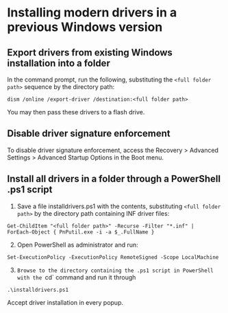 # Installing modern drivers in a previous Windows version

## Export drivers from existing Windows installation into a folder

In the command prompt, run the following, substituting the `<full folder path>` sequence by the directory path:

```batch
dism /online /export-driver /destination:<full folder path>
```

You may then pass these drivers to a flash drive.

## Disable driver signature enforcement

To disable driver signature enforcement, access the Recovery > Advanced Settings > Advanced Startup Options in the Boot menu.

## Install all drivers in a folder through a PowerShell .ps1 script

1. Save a file installdrivers.ps1 with the contents, substituting `<full folder path>` by the directory path containing INF driver files:

```
Get-ChildItem "<full folder path>" -Recurse -Filter "*.inf" | 
ForEach-Object { PnPutil.exe -i -a $_.FullName }
```

2. Open PowerShell as administrator and run:

```
Set-ExecutionPolicy -ExecutionPolicy RemoteSigned -Scope LocalMachine
```

3. `Browse to the directory containing the .ps1 script in PowerShell with the `cd` command and run it through

```
.\installdrivers.ps1
```

Accept driver installation in every popup.
